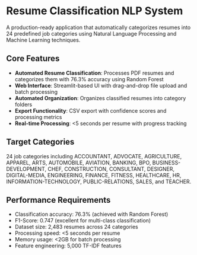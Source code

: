 # Resume Classification NLP System

A production-ready application that automatically categorizes resumes into 24 predefined job categories using Natural Language Processing and Machine Learning techniques.

## Core Features
- **Automated Resume Classification**: Processes PDF resumes and categorizes them with 76.3% accuracy using Random Forest
- **Web Interface**: Streamlit-based UI with drag-and-drop file upload and batch processing
- **Automated Organization**: Organizes classified resumes into category folders
- **Export Functionality**: CSV export with confidence scores and processing metrics
- **Real-time Processing**: <5 seconds per resume with progress tracking

## Target Categories
24 job categories including ACCOUNTANT, ADVOCATE, AGRICULTURE, APPAREL, ARTS, AUTOMOBILE, AVIATION, BANKING, BPO, BUSINESS-DEVELOPMENT, CHEF, CONSTRUCTION, CONSULTANT, DESIGNER, DIGITAL-MEDIA, ENGINEERING, FINANCE, FITNESS, HEALTHCARE, HR, INFORMATION-TECHNOLOGY, PUBLIC-RELATIONS, SALES, and TEACHER.

## Performance Requirements
- Classification accuracy: 76.3% (achieved with Random Forest)
- F1-Score: 0.747 (excellent for multi-class classification)
- Dataset size: 2,483 resumes across 24 categories
- Processing speed: <5 seconds per resume
- Memory usage: <2GB for batch processing
- Feature engineering: 5,000 TF-IDF features